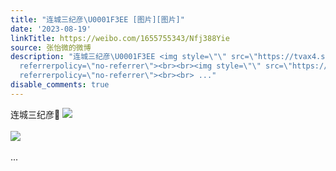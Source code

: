 ```yaml
---
title: "连城三纪彦\U0001F3EE [图片][图片]"
date: '2023-08-19'
linkTitle: https://weibo.com/1655755343/Nfj388Yie
source: 张怡微的微博
description: "连城三纪彦\U0001F3EE <img style=\"\" src=\"https://tvax4.sinaimg.cn/large/62b0d24fly1hh246ixetgj20u01754f6.jpg\"
  referrerpolicy=\"no-referrer\"><br><br><img style=\"\" src=\"https://tvax2.sinaimg.cn/large/62b0d24fly1hh246jon1fj20u0140146.jpg\"
  referrerpolicy=\"no-referrer\"><br><br> ..."
disable_comments: true
---
```

连城三纪彦🏮 <img style="" src="https://tvax4.sinaimg.cn/large/62b0d24fly1hh246ixetgj20u01754f6.jpg" referrerpolicy="no-referrer"><br><br><img style="" src="https://tvax2.sinaimg.cn/large/62b0d24fly1hh246jon1fj20u0140146.jpg" referrerpolicy="no-referrer"><br><br> ...